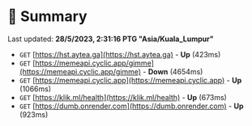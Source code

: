 # 📖 Summary
Last updated: **28/5/2023, 2:31:16 PTG "Asia/Kuala_Lumpur"**

- `GET` [https://hst.aytea.ga](https://hst.aytea.ga) - **Up** (423ms)
- `GET` [https://memeapi.cyclic.app/gimme](https://memeapi.cyclic.app/gimme) - **Down** (4654ms)
- `GET` [https://memeapi.cyclic.app](https://memeapi.cyclic.app) - **Up** (1066ms)
- `GET` [https://klik.ml/health](https://klik.ml/health) - **Up** (673ms)
- `GET` [https://dumb.onrender.com](https://dumb.onrender.com) - **Up** (923ms)

